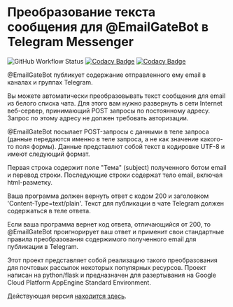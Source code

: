 # Преобразование текста сообщения для @EmailGateBot в Telegram Messenger
![GitHub Workflow Status](https://img.shields.io/github/workflow/status/vb64/telegram.email.notify/telegram.email.notify%20tests?label=Python%202.7&style=plastic)
[![Codacy Badge](https://api.codacy.com/project/badge/Coverage/2ace560fa61c481488dec980d2e3d6f4)](https://www.codacy.com/manual/vb64/telegram.email.notify?utm_source=github.com&utm_medium=referral&utm_content=vb64/telegram.email.notify&utm_campaign=Badge_Coverage)
[![Codacy Badge](https://api.codacy.com/project/badge/Grade/2f7d4597eef143d99014e59379b4b6a4)](https://app.codacy.com/manual/vb64/telegram.email.notify?utm_source=github.com&utm_medium=referral&utm_content=vb64/telegram.email.notify&utm_campaign=Badge_Grade_Dashboard)

@EmailGateBot публикует содержание отправленного ему email в каналах и группах Telegram.

Вы можете автоматически преобразовывать текст сообщения для email из белого списка чата. Для этого вам нужно развернуть в сети Internet веб-сервер, принимающий POST запросы по постоянному адресу. Запрос по этому адресу не должен требовать авторизации.

@EmailGateBot посылает POST-запросы с данными в теле запроса (данные передаются именно в теле запроса, а не как значение какого-то поля формы).
Данные представлют собой текст в кодировке UTF-8 и имеют следующий формат.

Первая строка содержит поле "Тема" (subject) полученного ботом email и перевод строки. Последующие строки содержат тело email, включая html-разметку.

Ваша программа должен вернуть ответ с кодом 200 и заголовком 'Content-Type=text/plain'. Текст для публикации в чате Telegram должен содержаться в теле ответа.

Если ваша программа вернет код ответа, отличающийся от 200, то @EmailGateBot проигнорирует ваш ответ и применит свои стандартные правила преобразования содержимого полученного email для публикации в Telegram.

Этот проект представляет собой реализацию такого преобразования для почтовых рассылок некоторых популярных ресурсов. Проект написан на python/flask и предназначен для разертывания на Google Cloud Platform AppEngine Standard Environment.

Действующая версия [находится здесь](https://text-transform-198104.appspot.com).